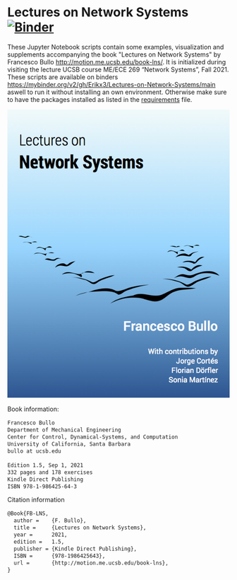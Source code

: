 # Lectures on Network Systems [![Binder](https://mybinder.org/badge_logo.svg)](https://mybinder.org/v2/gh/Erikx3/Lectures-on-Network-Systems/main)

These Jupyter Notebook scripts contain some examples, visualization and supplements accompanying the book "Lectures on Network Systems" by Francesco Bullo http://motion.me.ucsb.edu/book-lns/. It is initialized during visiting the lecture UCSB course ME/ECE 269 “Network Systems”, Fall 2021. These scripts are available on binders https://mybinder.org/v2/gh/Erikx3/Lectures-on-Network-Systems/main aswell to run it without installing an own environment. Otherwise make sure to have the packages installed as listed in the [requirements](requirements.txt) file. 

![Book Cover Lectures on Network System](/img/bookcover.png?raw=true "Lectures on Network System")

Book information:
```
Francesco Bullo
Department of Mechanical Engineering
Center for Control, Dynamical-Systems, and Computation
University of California, Santa Barbara
bullo at ucsb.edu

Edition 1.5, Sep 1, 2021
332 pages and 178 exercises
Kindle Direct Publishing
ISBN 978-1-986425-64-3
```

Citation information
```
@Book{FB-LNS,
  author =    {F. Bullo},
  title =     {Lectures on Network Systems},
  year =      2021,
  edition =   1.5,
  publisher = {Kindle Direct Publishing},
  ISBN =      {978-1986425643},
  url =       {http://motion.me.ucsb.edu/book-lns},
}
```
